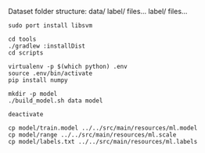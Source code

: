 
Dataset folder structure:
data/
  label/
    files...
  label/
    files...



    sudo port install libsvm

    cd tools
    ./gradlew :installDist
    cd scripts
    
    virtualenv -p $(which python) .env
    source .env/bin/activate
    pip install numpy

    mkdir -p model
    ./build_model.sh data model

    deactivate

    cp model/train.model ../../src/main/resources/ml.model
    cp model/range ../../src/main/resources/ml.scale
    cp model/labels.txt ../../src/main/resources/ml.labels
